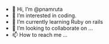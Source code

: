 - 👋 Hi, I’m @pnamruta
- 👀 I’m interested in coding.
- 🌱 I’m currently learning Ruby on rails
- 💞️ I’m looking to collaborate on ...
- 📫 How to reach me ...

<!---
pnamruta/pnamruta is a ✨ special ✨ repository because its `README.md` (this file) appears on your GitHub profile.
You can click the Preview link to take a look at your changes.
--->

